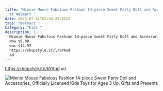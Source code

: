 ```yaml
---
title: "Minnie Mouse Fabulous Fashion 14-piece Sweet Party Doll and Accessories
  at Walmart "
date: 2023-07-11T05:48:22.252Z
tags: "Walmart "
Category: "Kids "
description: |-
  Minnie Mouse Fabulous Fashion 14-piece Sweet Party Doll and Accessories, 
  Now $5.00
  was $14.97 
  https://shopstyle.it/l/bYAnd
  ad
---
```

https://shopstyle.it/l/bYAnd
ad  

![Minnie Mouse Fabulous Fashion 14-piece Sweet Party Doll and Accessories, Officially Licensed Kids Toys for Ages 3 Up, Gifts and Presents](https://i5.walmartimages.com/asr/66180b8f-2746-4598-853c-bd38c7373d1a.942e34c6cd3b360c6f86a74d19228a3e.jpeg?odnHeight=2000&odnWidth=2000&odnBg=FFFFFF)

<!--EndFragment-->